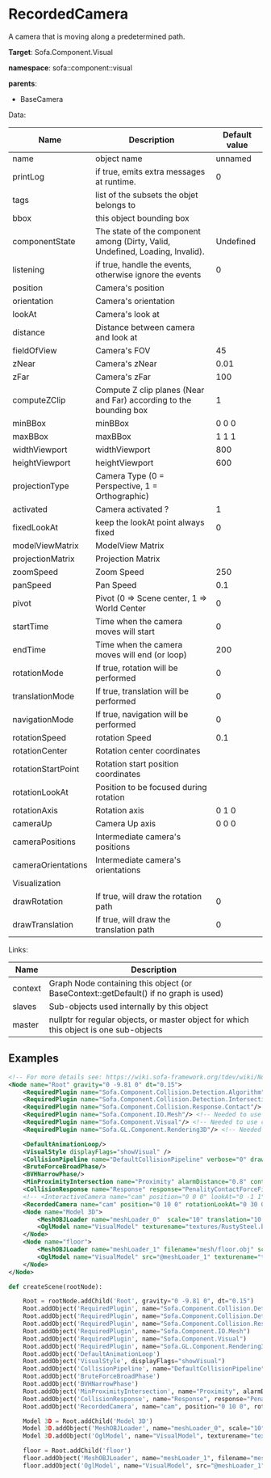 # RecordedCamera

A camera that is moving along a predetermined path.


__Target__: Sofa.Component.Visual

__namespace__: sofa::component::visual

__parents__: 
- BaseCamera

Data: 

<table>
<thead>
    <tr>
        <th>Name</th>
        <th>Description</th>
        <th>Default value</th>
    </tr>
</thead>
<tbody>
	<tr>
		<td>name</td>
		<td>
object name
</td>
		<td>unnamed</td>
	</tr>
	<tr>
		<td>printLog</td>
		<td>
if true, emits extra messages at runtime.
</td>
		<td>0</td>
	</tr>
	<tr>
		<td>tags</td>
		<td>
list of the subsets the objet belongs to
</td>
		<td></td>
	</tr>
	<tr>
		<td>bbox</td>
		<td>
this object bounding box
</td>
		<td></td>
	</tr>
	<tr>
		<td>componentState</td>
		<td>
The state of the component among (Dirty, Valid, Undefined, Loading, Invalid).
</td>
		<td>Undefined</td>
	</tr>
	<tr>
		<td>listening</td>
		<td>
if true, handle the events, otherwise ignore the events
</td>
		<td>0</td>
	</tr>
	<tr>
		<td>position</td>
		<td>
Camera's position
</td>
		<td></td>
	</tr>
	<tr>
		<td>orientation</td>
		<td>
Camera's orientation
</td>
		<td></td>
	</tr>
	<tr>
		<td>lookAt</td>
		<td>
Camera's look at
</td>
		<td></td>
	</tr>
	<tr>
		<td>distance</td>
		<td>
Distance between camera and look at
</td>
		<td></td>
	</tr>
	<tr>
		<td>fieldOfView</td>
		<td>
Camera's FOV
</td>
		<td>45</td>
	</tr>
	<tr>
		<td>zNear</td>
		<td>
Camera's zNear
</td>
		<td>0.01</td>
	</tr>
	<tr>
		<td>zFar</td>
		<td>
Camera's zFar
</td>
		<td>100</td>
	</tr>
	<tr>
		<td>computeZClip</td>
		<td>
Compute Z clip planes (Near and Far) according to the bounding box
</td>
		<td>1</td>
	</tr>
	<tr>
		<td>minBBox</td>
		<td>
minBBox
</td>
		<td>0 0 0</td>
	</tr>
	<tr>
		<td>maxBBox</td>
		<td>
maxBBox
</td>
		<td>1 1 1</td>
	</tr>
	<tr>
		<td>widthViewport</td>
		<td>
widthViewport
</td>
		<td>800</td>
	</tr>
	<tr>
		<td>heightViewport</td>
		<td>
heightViewport
</td>
		<td>600</td>
	</tr>
	<tr>
		<td>projectionType</td>
		<td>
Camera Type (0 = Perspective, 1 = Orthographic)
</td>
		<td></td>
	</tr>
	<tr>
		<td>activated</td>
		<td>
Camera activated ?
</td>
		<td>1</td>
	</tr>
	<tr>
		<td>fixedLookAt</td>
		<td>
keep the lookAt point always fixed
</td>
		<td>0</td>
	</tr>
	<tr>
		<td>modelViewMatrix</td>
		<td>
ModelView Matrix
</td>
		<td></td>
	</tr>
	<tr>
		<td>projectionMatrix</td>
		<td>
Projection Matrix
</td>
		<td></td>
	</tr>
	<tr>
		<td>zoomSpeed</td>
		<td>
Zoom Speed
</td>
		<td>250</td>
	</tr>
	<tr>
		<td>panSpeed</td>
		<td>
Pan Speed
</td>
		<td>0.1</td>
	</tr>
	<tr>
		<td>pivot</td>
		<td>
Pivot (0 =&gt; Scene center, 1 =&gt; World Center
</td>
		<td>0</td>
	</tr>
	<tr>
		<td>startTime</td>
		<td>
Time when the camera moves will start
</td>
		<td>0</td>
	</tr>
	<tr>
		<td>endTime</td>
		<td>
Time when the camera moves will end (or loop)
</td>
		<td>200</td>
	</tr>
	<tr>
		<td>rotationMode</td>
		<td>
If true, rotation will be performed
</td>
		<td>0</td>
	</tr>
	<tr>
		<td>translationMode</td>
		<td>
If true, translation will be performed
</td>
		<td>0</td>
	</tr>
	<tr>
		<td>navigationMode</td>
		<td>
If true, navigation will be performed
</td>
		<td>0</td>
	</tr>
	<tr>
		<td>rotationSpeed</td>
		<td>
rotation Speed
</td>
		<td>0.1</td>
	</tr>
	<tr>
		<td>rotationCenter</td>
		<td>
Rotation center coordinates
</td>
		<td></td>
	</tr>
	<tr>
		<td>rotationStartPoint</td>
		<td>
Rotation start position coordinates
</td>
		<td></td>
	</tr>
	<tr>
		<td>rotationLookAt</td>
		<td>
Position to be focused during rotation
</td>
		<td></td>
	</tr>
	<tr>
		<td>rotationAxis</td>
		<td>
Rotation axis
</td>
		<td>0 1 0</td>
	</tr>
	<tr>
		<td>cameraUp</td>
		<td>
Camera Up axis
</td>
		<td>0 0 0</td>
	</tr>
	<tr>
		<td>cameraPositions</td>
		<td>
Intermediate camera's positions
</td>
		<td></td>
	</tr>
	<tr>
		<td>cameraOrientations</td>
		<td>
Intermediate camera's orientations
</td>
		<td></td>
	</tr>
	<tr>
		<td colspan="3">Visualization</td>
	</tr>
	<tr>
		<td>drawRotation</td>
		<td>
If true, will draw the rotation path
</td>
		<td>0</td>
	</tr>
	<tr>
		<td>drawTranslation</td>
		<td>
If true, will draw the translation path
</td>
		<td>0</td>
	</tr>

</tbody>
</table>

Links: 

| Name | Description |
| ---- | ----------- |
|context|Graph Node containing this object (or BaseContext::getDefault() if no graph is used)|
|slaves|Sub-objects used internally by this object|
|master|nullptr for regular objects, or master object for which this object is one sub-objects|



## Examples

```xml
<!-- For more details see: https://wiki.sofa-framework.org/tdev/wiki/Notes/NewLoaderArchitecture -->
<Node name="Root" gravity="0 -9.81 0" dt="0.15">
    <RequiredPlugin name="Sofa.Component.Collision.Detection.Algorithm"/> <!-- Needed to use components [BVHNarrowPhase BruteForceBroadPhase CollisionPipeline] -->
    <RequiredPlugin name="Sofa.Component.Collision.Detection.Intersection"/> <!-- Needed to use components [MinProximityIntersection] -->
    <RequiredPlugin name="Sofa.Component.Collision.Response.Contact"/> <!-- Needed to use components [CollisionResponse] -->
    <RequiredPlugin name="Sofa.Component.IO.Mesh"/> <!-- Needed to use components [MeshOBJLoader] -->
    <RequiredPlugin name="Sofa.Component.Visual"/> <!-- Needed to use components [RecordedCamera VisualStyle] -->
    <RequiredPlugin name="Sofa.GL.Component.Rendering3D"/> <!-- Needed to use components [OglModel] -->

    <DefaultAnimationLoop/>
    <VisualStyle displayFlags="showVisual" />
    <CollisionPipeline name="DefaultCollisionPipeline" verbose="0" draw="0" depth="6" />
    <BruteForceBroadPhase/>
    <BVHNarrowPhase/>
    <MinProximityIntersection name="Proximity" alarmDistance="0.8" contactDistance="0.64" />
    <CollisionResponse name="Response" response="PenalityContactForceField" />
    <!-- <InteractiveCamera name="cam" position="0 0 0" lookAt="0 -1 1"/> -->
    <RecordedCamera name="cam" position="0 10 0" rotationLookAt="0 30 0" rotationStartPoint="0 100 100" rotationCenter="0 100 0" listening="true" endTime="1000" drawRotation="1" rotationMode="1" />
    <Node name="Model 3D">
        <MeshOBJLoader name="meshLoader_0"  scale="10" translation="10 15 0"filename="mesh/liver-smoothUV.obj" handleSeams="1" />
        <OglModel name="VisualModel" texturename="textures/RustySteel.bmp" src="@meshLoader_0" />
    </Node>
    <Node name="floor">
        <MeshOBJLoader name="meshLoader_1" filename="mesh/floor.obj" scale3d="1 1 1" translation="0 0 0" handleSeams="1" />
        <OglModel name="VisualModel" src="@meshLoader_1" texturename="textures/ice_chess.bmp" />
    </Node>
</Node>
```
```python
def createScene(rootNode):

	Root = rootNode.addChild('Root', gravity="0 -9.81 0", dt="0.15")
	Root.addObject('RequiredPlugin', name="Sofa.Component.Collision.Detection.Algorithm")
	Root.addObject('RequiredPlugin', name="Sofa.Component.Collision.Detection.Intersection")
	Root.addObject('RequiredPlugin', name="Sofa.Component.Collision.Response.Contact")
	Root.addObject('RequiredPlugin', name="Sofa.Component.IO.Mesh")
	Root.addObject('RequiredPlugin', name="Sofa.Component.Visual")
	Root.addObject('RequiredPlugin', name="Sofa.GL.Component.Rendering3D")
	Root.addObject('DefaultAnimationLoop')
	Root.addObject('VisualStyle', displayFlags="showVisual")
	Root.addObject('CollisionPipeline', name="DefaultCollisionPipeline", verbose="0", draw="0", depth="6")
	Root.addObject('BruteForceBroadPhase')
	Root.addObject('BVHNarrowPhase')
	Root.addObject('MinProximityIntersection', name="Proximity", alarmDistance="0.8", contactDistance="0.64")
	Root.addObject('CollisionResponse', name="Response", response="PenalityContactForceField")
	Root.addObject('RecordedCamera', name="cam", position="0 10 0", rotationLookAt="0 30 0", rotationStartPoint="0 100 100", rotationCenter="0 100 0", listening="true", endTime="1000", drawRotation="1", rotationMode="1")

	Model 3D = Root.addChild('Model 3D')
	Model 3D.addObject('MeshOBJLoader', name="meshLoader_0", scale="10", translation="10 15 0", filename="mesh/liver-smoothUV.obj", handleSeams="1")
	Model 3D.addObject('OglModel', name="VisualModel", texturename="textures/RustySteel.bmp", src="@meshLoader_0")

	floor = Root.addChild('floor')
	floor.addObject('MeshOBJLoader', name="meshLoader_1", filename="mesh/floor.obj", scale3d="1 1 1", translation="0 0 0", handleSeams="1")
	floor.addObject('OglModel', name="VisualModel", src="@meshLoader_1", texturename="textures/ice_chess.bmp")
```
